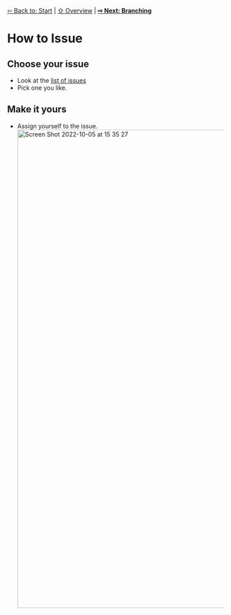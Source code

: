 [⇦ Back to: Start](how-to-start.md) | [⇧ Overview](README.md) | [**⇨ Next: Branching**](how-to-branch.md)

# How to Issue

## Choose your issue
- Look at the [list of issues](https://github.com/brown-ccv/dscov-github-workshop/issues/) 
- Pick one you like. 

## Make it yours
- Assign yourself to the issue. <img width="1110" alt="Screen Shot 2022-10-05 at 15 35 27" src="https://user-images.githubusercontent.com/2803227/194147465-3e1cf130-4695-42c0-a758-8caf21124010.png">

